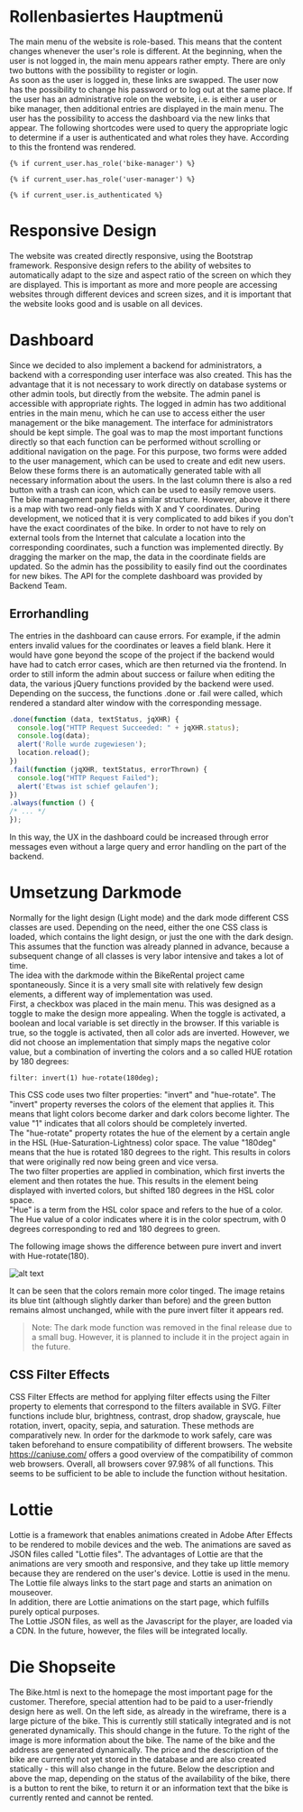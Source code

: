 # Rollenbasiertes Hauptmenü
The main menu of the website is role-based. This means that the content changes whenever the user's role is different. 
At the beginning, when the user is not logged in, the main menu appears rather empty. There are only two buttons with the possibility to register or login.  
As soon as the user is logged in, these links are swapped. The user now has the possibility to change his password or to log out at the same place. 
If the user has an administrative role on the website, i.e. is either a user or bike manager, then additional entries are displayed in the main menu. The user has the possibility to access the dashboard via the new links that appear.
The following shortcodes were used to query the appropriate logic to determine if a user is authenticated and what roles they have. According to this the frontend was rendered.
```
{% if current_user.has_role('bike-manager') %} 

{% if current_user.has_role('user-manager') %} 

{% if current_user.is_authenticated %} 
```
# Responsive Design
The website was created directly responsive, using the Bootstrap framework. Responsive design refers to the ability of websites to automatically adapt to the size and aspect ratio of the screen on which they are displayed. This is important as more and more people are accessing websites through different devices and screen sizes, and it is important that the website looks good and is usable on all devices. 
# Dashboard
Since we decided to also implement a backend for administrators, a backend with a corresponding user interface was also created. This has the advantage that it is not necessary to work directly on database systems or other admin tools, but directly from the website. The admin panel is accessible with appropriate rights. The logged in admin has two additional entries in the main menu, which he can use to access either the user management or the bike management. 
The interface for administrators should be kept simple. The goal was to map the most important functions directly so that each function can be performed without scrolling or additional navigation on the page. 
For this purpose, two forms were added to the user management, which can be used to create and edit new users. 
Below these forms there is an automatically generated table with all necessary information about the users. In the last column there is also a red button with a trash can icon, which can be used to easily remove users.  
The bike management page has a similar structure. However, above it there is a map with two read-only fields with X and Y coordinates. During development, we noticed that it is very complicated to add bikes if you don't have the exact coordinates of the bike. In order to not have to rely on external tools from the Internet that calculate a location into the corresponding coordinates, such a function was implemented directly. By dragging the marker on the map, the data in the coordinate fields are updated. So the admin has the possibility to easily find out the coordinates for new bikes. 
The API for the complete dashboard was provided by Backend Team. 
## Errorhandling
The entries in the dashboard can cause errors. For example, if the admin enters invalid values for the coordinates or leaves a field blank. Here it would have gone beyond the scope of the project if the backend would have had to catch error cases, which are then returned via the frontend. In order to still inform the admin about success or failure when editing the data, the various jQuery functions provided by the backend were used. Depending on the success, the functions .done or .fail were called, which rendered a standard alter window with the corresponding message.
```javascript
.done(function (data, textStatus, jqXHR) {
  console.log("HTTP Request Succeeded: " + jqXHR.status);
  console.log(data);
  alert('Rolle wurde zugewiesen');
  location.reload();
})
.fail(function (jqXHR, textStatus, errorThrown) {
  console.log("HTTP Request Failed");
  alert('Etwas ist schief gelaufen');
})
.always(function () {
/* ... */
});
```
In this way, the UX in the dashboard could be increased through error messages even without a large query and error handling on the part of the backend.


# Umsetzung Darkmode
Normally for the light design (Light mode) and the dark mode different CSS classes are used. Depending on the need, either the one CSS class is loaded, which contains the light design, or just the one with the dark design. This assumes that the function was already planned in advance, because a subsequent change of all classes is very labor intensive and takes a lot of time.   
The idea with the darkmode within the BikeRental project came spontaneously. Since it is a very small site with relatively few design elements, a different way of implementation was used.  
First, a checkbox was placed in the main menu. This was designed as a toggle to make the design more appealing. When the toggle is activated, a boolean and local variable is set directly in the browser. If this variable is true, so the toggle is activated, then all color ads are inverted. However, we did not choose an implementation that simply maps the negative color value, but a combination of inverting the colors and a so called HUE rotation by 180 degrees:

```
filter: invert(1) hue-rotate(180deg);  
```

This CSS code uses two filter properties: "invert" and "hue-rotate". The "invert" property reverses the colors of the element that applies it. This means that light colors become darker and dark colors become lighter. The value "1" indicates that all colors should be completely inverted.  
The "hue-rotate" property rotates the hue of the element by a certain angle in the HSL (Hue-Saturation-Lightness) color space. The value "180deg" means that the hue is rotated 180 degrees to the right. This results in colors that were originally red now being green and vice versa.  
The two filter properties are applied in combination, which first inverts the element and then rotates the hue. This results in the element being displayed with inverted colors, but shifted 180 degrees in the HSL color space.  
"Hue" is a term from the HSL color space and refers to the hue of a color. The Hue value of a color indicates where it is in the color spectrum, with 0 degrees corresponding to red and 180 degrees to green.  

The following image shows the difference between pure invert and invert with Hue-rotate(180).

![alt text](https://gitlab.rlp.net/software-engineering/2022/bike-sharing/-/raw/docu/jonas/deliverables/huerotate.png)

It can be seen that the colors remain more color tinged. The image retains its blue tint (although slightly darker than before) and the green button remains almost unchanged, while with the pure invert filter it appears red. 

> Note: The dark mode function was removed in the final release due to a small bug. However, it is planned to include it in the project again in the future. 

## CSS Filter Effects 
CSS Filter Effects are method for applying filter effects using the Filter property to elements that correspond to the filters available in SVG. Filter functions include blur, brightness, contrast, drop shadow, grayscale, hue rotation, invert, opacity, sepia, and saturation. These methods are comparatively new. In order for the darkmode to work safely, care was taken beforehand to ensure compatibility of different browsers. The website https://caniuse.com/ offers a good overview of the compatibility of common web browsers.
Overall, all browsers cover 97.98% of all functions. This seems to be sufficient to be able to include the function without hesitation. 

# Lottie
Lottie is a framework that enables animations created in Adobe After Effects to be rendered to mobile devices and the web. The animations are saved as JSON files called "Lottie files". The advantages of Lottie are that the animations are very smooth and responsive, and they take up little memory because they are rendered on the user's device. 
Lottie is used in the menu. The Lottie file always links to the start page and starts an animation on mouseover.   
In addition, there are Lottie animations on the start page, which fulfills purely optical purposes.  
The Lottie JSON files, as well as the Javascript for the player, are loaded via a CDN. In the future, however, the files will be integrated locally. 

# Die Shopseite
The Bike.html is next to the homepage the most important page for the customer. Therefore, special attention had to be paid to a user-friendly design here as well. 
On the left side, as already in the wireframe, there is a large picture of the bike. This is currently still statically integrated and is not generated dynamically. This should change in the future. To the right of the image is more information about the bike. The name of the bike and the address are generated dynamically. The price and the description of the bike are currently not yet stored in the database and are also created statically - this will also change in the future. 
Below the description and above the map, depending on the status of the availability of the bike, there is a button to rent the bike, to return it or an information text that the bike is currently rented and cannot be rented. 
